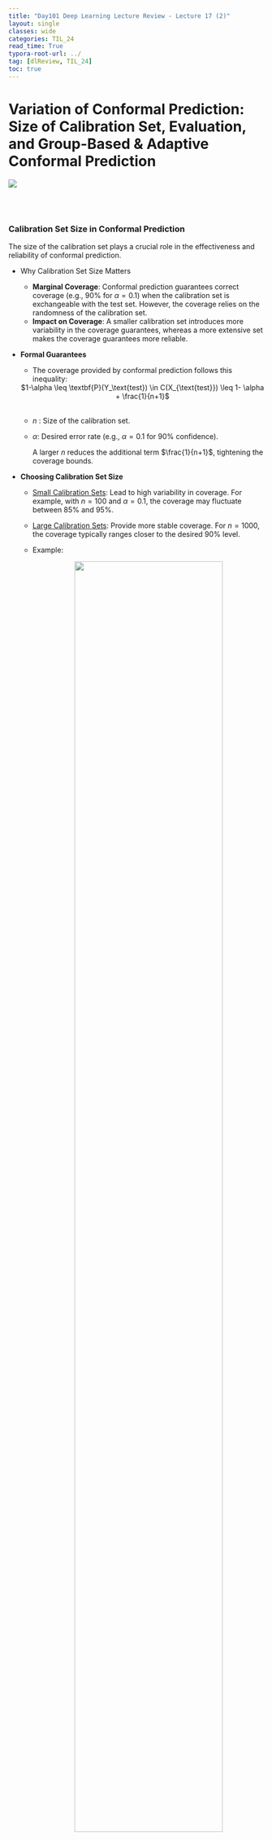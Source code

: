 ```yaml
---
title: "Day101 Deep Learning Lecture Review - Lecture 17 (2)"
layout: single
classes: wide
categories: TIL_24
read_time: True
typora-root-url: ../
tag: [dlReview, TIL_24]
toc: true 
---
```


# Variation of Conformal Prediction: Size of Calibration Set, Evaluation, and Group-Based & Adaptive Conformal Prediction

<img src="/blog/images/2024-11-23-TIL24_Day101_DL/42747CB5-0381-4604-9FA0-3E52AF7D62CC_1_105_c.jpeg">

<br><br>

### Calibration Set Size in Conformal Prediction

The size of the calibration set plays a crucial role in the effectiveness and reliability of conformal prediction. 

- Why Calibration Set Size Matters
  - **Marginal Coverage**: Conformal prediction guarantees correct coverage (e.g., 90% for $\alpha=0.1$) when the calibration set is exchangeable with the test set. However, the coverage relies on the randomness of the calibration set.
  - **Impact on Coverage**: A smaller calibration set introduces more variability in the coverage guarantees, whereas a more extensive set makes the coverage guarantees more reliable.



- **Formal Guarantees**

  - The coverage provided by conformal prediction follows this inequality:

  <center>
    $1-\alpha \leq \textbf{P}(Y_\text{test}) \in C(X_{\text{test}}) \leq 1- \alpha + \frac{1}{n+1}$ <br><br>
  </center>

  - $n$ : Size of the calibration set.

  - $\alpha$: Desired error rate (e.g., $\alpha=0.1$ for 90% confidence).

    A larger $n$ reduces the additional term $\frac{1}{n+1}$, tightening the coverage bounds.



- **Choosing Calibration Set Size**

  - <u>Small Calibration Sets</u>: Lead to high variability in coverage. For example, with $n=100$ and $\alpha=0.1$, the coverage may fluctuate between 85% and 95%.
  - <u>Large Calibration Sets</u>: Provide more stable coverage. For $n=1000$, the coverage typically ranges closer to the desired 90% level.

  - Example:

    <center>
      <img src="/blog/images/2024-11-23-TIL24_Day101_DL/image-20241221150155637.png" width="80%"><br><br>
    </center>
    
    
    
    - Assuming 90% coverage ($\alpha = 0.1$):
      - With $n=100$ : Coverage might range between 85% and 95%.
      - With $n=1000$: Coverage will likely range between 88% and 92%. <br><br>
  
  



### Evaluating Conformal Prediction

Evaluation of conformal prediction focuses on two key aspects:

1. **Correctness of Coverage**: Ensuring that the statistical guarantees hold in practice.
2. **Adaptivity**: Assessing whether the prediction regions adapt appropirately to the difficulty of inputs<br><Br>



- **Evaluating Coverage**: Conformal prediction guarantees marginal coverage over the test set. To verify this:

  - Empirical Check:

    - Split the dataset into multiple calibration and test sets.

    - Compute the empirical coverage (fraction of correct predictions) across test samples.

    - Average the empirical coverage across multiple splits to ensure the guarantees are met.

    - The fomular for empirical coverage is below.

      $C_j = \frac{1}{n_{\text{val}}} \sum_{i=1}^{n_{\text{val}}} \mathbb{1}\left(Y_i^{(\text{val})} \in C(X_i^{(\text{val})})\right)$

      Where:

      - $n_{\text{val}}$: Size of the validation set.
      - $C(X_i^{(\text{val})})$: Prediction region for test sample $X_i^{(\text{val})}$.

    - Example:

      - Perform $R$ trials with different calibration and test splits.
      - Compute the mean empirical coverage across these trials to check consistency.<Br><Br>



- **Evaluating Adaptivity**: 

  - Adaptivity ensures that:

    - Easy Examples: Result in smaller prediction regions.
    - Hard Examples: Result in larger prediction regions.<Br><Br>

    <center>
      <img src="/blog/images/2024-11-23-TIL24_Day101_DL/image-20241221150220287.png" width="80%"><br><br>
    </center>
    
    
  - For multi-class problems, histograms of prediction set sizes can illustrate adaptivity:
  
    - A **dynamic range** of set sizes indicates that the method adpats well.
    - A lack of variation (e.g., all sets are large) suggests poor adaptivity.<Br><Br>
  
- **Evaluation Metrics:**

  1. Feature-Stratified Coverage (FSC):
     - Measures conditional coverage for defined subgroups (e.g., gender or age groups).
     - Evaluates the worst-case coverage across all groups.
  2. Size-Stratified Coverage (SSC):
     - Assesses coverage across prediction sets of different sizes.
     - Ensures that coverage holds even for small prediction sets.
  3. Class-Conditional Coverage (CCC):
     - Checks coverage for individual classes in classification problems. <br><Br><br>

### **Group-Balanced Conformal Prediction**

> Group-balanced conformal prediction ensures that coverage guarantees are maintained <u>for specific subgroups in the data</u> (e.g., based on race, gender, or other attributes). This method stratifies the data into predefined groups and applies conformal prediction independently to each group.

**Steps**:

1. Split the data into **subgroups** $G_1, G_2, \dots, G_k$ where each group corresponds to a specific attribute or label.

2. For each group $G_g$, compute the conformal quantiles $\hat{q}_g$ separately using the calibration set for that group:

   <center>
     $\hat{q}_g = \text{Quantile}\left(\{s_i : X_i \in G_g\}, 1 - \alpha\right)$ <Br><br>
     where $s_i$ is the nonconformity score for sample $i$. 
   </center>
   
   
3. During testing, use the group label of the test sample to apply the corresponding quantile  $\hat{q}_g$:

   <center>
     $C(X_\text{test}) = \{y : s(X_\text{test}, y) \leq \hat{q}_g\}$ <br><Br>
   </center>

**Key Essentials To Consider:**

- Each group has its own prediction set, ensuring fair coverage across groups.
- Requires access to group labels for test samples, which may not always be available<br><br><Br>

### **Adaptive Prediction Sets (APS)**

>  **Adaptive Prediction Sets (APS)** improve upon standard conformal prediction by dynamically adjusting prediction sets to provide better conditional coverage, particularly for challenging inputs or subgroups. APS addresses key issues such as **overcovering easy inputs** and **undercovering hard inputs** by leveraging adaptive score functions.

- **Motivation**
  - In standard conformal prediction, prediction sets are determined based on a heuristic score, such as $1 - \text{softmax}$, which may not accurately reflect true uncertainty.
  - APS modifies this score function to include information about both the true class and higher-scoring classes, making the prediction sets more adaptive to the difficulty of the input.<br><Br>



- **Score Function**

  - In APS, the score function is redefined to be cumulative. Instead of focusing only on the correct class, the score includes the softmax value of the true class **and all higher-ranking classes**. This cumulative approach improves adaptivity.

  - The APS score function is defined as:

    <center>
      $ \sum_{j=1}^k \pi_j(X)$<Br><Br>
    </center>

    where:

    - $\pi_j(X)$: Softmax probability for the jjj-th class, sorted in descending order.
    - $k$: Number of top classes contributing to the cumulative score.<br><br>

- **Steps in APS**:

  1. Compute Calibration Scores:

     - Use the new adaptive score function to compute scores for all calibration samples:

     <center>
       $s_i = \sum^{k}_{j=1} \pi_j (X_i)$ <br><br>
     </center>

     - Here, $k$ is determined dynamically based on the threshold.

  2. Determine Quantile:

     - Find the conformal quantile $\hat{q}$ for the desired confidence level $(1-\alpha)$ using the calibration scores:

       <center>
         $\hat{q} = \text{Quantile}({s_i}, 1-\alpha)$<br><br>
       </center>
      
       

  3. Form Prediction Sets:

     - For each test input $X_{\text{test}}$, add classes to the prediction set in descending order of their softmax scores until the cumulative score exceeds the quantile threshold $\hat{q}$

       <center>
         $C(X_\text{test}) = \{ \pi_1(X), \dots, \pi_k(X) : \sum_{j=1}^k \pi_j(X) \leq \hat{q} \}$
       </center>



<br><Br>

#### **Advantages of APS**

1. **Better Conditional Coverage**:
   - APS dynamically adjusts prediction sets to reflect the difficulty of the input.
   - Hard examples result in larger sets, while easy examples result in smaller sets.
2. **Improved Fairness**:
   - APS ensures more equitable coverage across classes or subgroups by addressing biases inherent in standard methods.
3. **Flexibility**:
   - The adaptive score function can be tailored to specific datasets or models, making APS suitable for diverse applications.



#### **Comparison with Standard Conformal Prediction**

<center>
  <img src="/blog/images/2024-11-23-TIL24_Day101_DL/image-20241221152320949.png" width="80%"><br><br>
</center>



- **Standard Conformal Prediction**:
  - Relies on fixed heuristic scores like $1 - \text{softmax}$, which can lead to overcoverage of easy inputs and undercoverage of hard ones.
  - Does not explicitly address conditional coverage.
- **APS**:
  - Introduces cumulative scores for better adaptability.
  - Provides more balanced prediction sets across all inputs. <Br><br>



#### Limitations of Conformal Prediction

While conformal prediction offers formal guarantees, it is not without challenges:

1. **Exchangeability Assumption**: The framework assumes that calibration and test sets come from the same distribution. In real-world scenarios, such as deployment in dynamic environments, this assumption may not hold. Techniques like weighted conformal prediction can address mild distribution shifts.
2. **Post-Hoc Nature**: Conformal prediction is applied after model training and does not modify the model itself. This makes it unsuitable for applications like continual learning, where the model is continuously updated.
3. **Scalability**: Computing prediction regions for large datasets or complex models can be computationally expensive, especially when handling high-dimensional data.



















<Br><Br>
